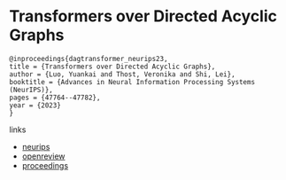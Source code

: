 # Transformers over Directed Acyclic Graphs

```
@inproceedings{dagtransformer_neurips23,
title = {Transformers over Directed Acyclic Graphs},
author = {Luo, Yuankai and Thost, Veronika and Shi, Lei},
booktitle = {Advances in Neural Information Processing Systems (NeurIPS)},
pages = {47764--47782},
year = {2023}
}
```

links
- [neurips](https://nips.cc/Conferences/2023/Schedule?showEvent=70871)
- [openreview](https://openreview.net/forum?id=g49s1N5nmO)
- [proceedings](https://papers.nips.cc//paper_files/paper/2023/hash/94e85561a342de88b559b72c9b29f638-Abstract-Conference.html)
